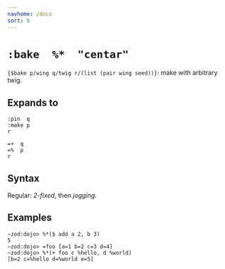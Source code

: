 ```yaml
---
navhome: /docs
sort: 8
---
```


# `:bake  %*  "centar"`

`{$bake p/wing q/twig r/(list (pair wing seed))}`: make
with arbitrary twig.

## Expands to

```
:pin  q
:make p
r
```

```
=+  q
=%  p
r
```

## Syntax

Regular: *2-fixed*, then *jogging*.

## Examples

```
~zod:dojo> %*($ add a 2, b 3)
5
~zod:dojo> =foo [a=1 b=2 c=3 d=4]
~zod:dojo> %*(+ foo c %hello, d %world)
[b=2 c=%hello d=%world e=5]
```
